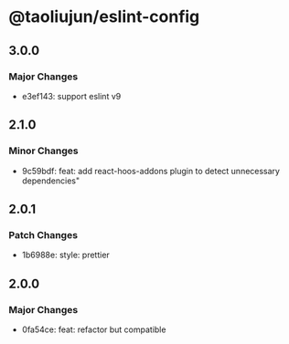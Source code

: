# @taoliujun/eslint-config

## 3.0.0

### Major Changes

- e3ef143: support eslint v9

## 2.1.0

### Minor Changes

- 9c59bdf: feat: add react-hoos-addons plugin to detect unnecessary dependencies"

## 2.0.1

### Patch Changes

- 1b6988e: style: prettier

## 2.0.0

### Major Changes

- 0fa54ce: feat: refactor but compatible
